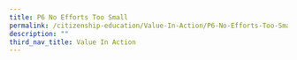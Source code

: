 ```yaml
---
title: P6 No Efforts Too Small
permalink: /citizenship-education/Value-In-Action/P6-No-Efforts-Too-Small/
description: ""
third_nav_title: Value In Action
---
```

